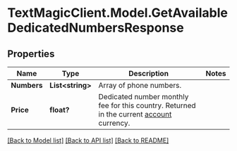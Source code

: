 # TextMagicClient.Model.GetAvailableDedicatedNumbersResponse
## Properties

Name | Type | Description | Notes
------------ | ------------- | ------------- | -------------
**Numbers** | **List&lt;string&gt;** | Array of phone numbers. | 
**Price** | **float?** | Dedicated number monthly fee for this country. Returned in the current [account](http://docs.textmagictesting.com/#tag/User) currency. | 

[[Back to Model list]](../README.md#documentation-for-models) [[Back to API list]](../README.md#documentation-for-api-endpoints) [[Back to README]](../README.md)


